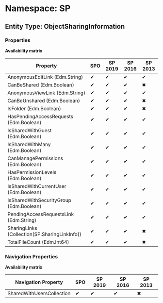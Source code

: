 # Namespace: SP
## Entity Type: ObjectSharingInformation

### Properties

**Availability matrix**

Property | SPO | SP 2019 | SP 2016 | SP 2013
----------|-----|---------|---------|--------
AnonymousEditLink (Edm.String) | ✔ | ✔ | ✔ | ✔
CanBeShared (Edm.Boolean) | ✔ | ✔ | ✔ | ✖
AnonymousViewLink (Edm.String) | ✔ | ✔ | ✔ | ✔
CanBeUnshared (Edm.Boolean) | ✔ | ✔ | ✔ | ✖
IsFolder (Edm.Boolean) | ✔ | ✔ | ✔ | ✖
HasPendingAccessRequests (Edm.Boolean) | ✔ | ✔ | ✔ | ✔
IsSharedWithGuest (Edm.Boolean) | ✔ | ✔ | ✔ | ✔
IsSharedWithMany (Edm.Boolean) | ✔ | ✔ | ✔ | ✔
CanManagePermissions (Edm.Boolean) | ✔ | ✔ | ✔ | ✔
HasPermissionLevels (Edm.Boolean) | ✔ | ✔ | ✔ | ✔
IsSharedWithCurrentUser (Edm.Boolean) | ✔ | ✔ | ✔ | ✔
IsSharedWithSecurityGroup (Edm.Boolean) | ✔ | ✔ | ✔ | ✔
PendingAccessRequestsLink (Edm.String) | ✔ | ✔ | ✔ | ✔
SharingLinks (Collection(SP.SharingLinkInfo)) | ✔ | ✔ | ✔ | ✖
TotalFileCount (Edm.Int64) | ✔ | ✔ | ✔ | ✖

### Navigation Properties

**Availability matrix**

Navigation Property | SPO | SP 2019 | SP 2016 | SP 2013
----------|-----|---------|---------|--------
SharedWithUsersCollection | ✔ | ✔ | ✔ | ✖
